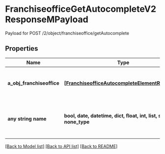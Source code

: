 # FranchiseofficeGetAutocompleteV2ResponseMPayload

Payload for POST /2/object/franchiseoffice/getAutocomplete

## Properties
Name | Type | Description | Notes
------------ | ------------- | ------------- | -------------
**a_obj_franchiseoffice** | [**[FranchiseofficeAutocompleteElementResponse]**](FranchiseofficeAutocompleteElementResponse.md) | An array of Franchiseoffice autocomplete element response. | [optional] 
**any string name** | **bool, date, datetime, dict, float, int, list, str, none_type** | any string name can be used but the value must be the correct type | [optional]

[[Back to Model list]](../README.md#documentation-for-models) [[Back to API list]](../README.md#documentation-for-api-endpoints) [[Back to README]](../README.md)


